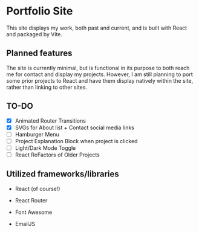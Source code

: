 # Portfolio Site

This site displays my work, both past and current, and is built with React and packaged by Vite.

## Planned features

The site is currently minimal, but is functional in its purpose to both reach me for contact and display my projects. However, I am still planning to port some prior projects to React and have them display natively within the site, rather than linking to other sites.

## TO-DO

- [x] Animated Router Transitions
- [x] SVGs for About list + Contact social media links
- [ ] Hamburger Menu
- [ ] Project Explanation Block when project is clicked
- [ ] Light/Dark Mode Toggle
- [ ] React ReFactors of Older Projects

## Utilized frameworks/libraries

- React (of course!)

- React Router

- Font Awesome

- EmailJS
